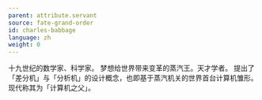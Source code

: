 ```yaml
---
parent: attribute.servant
source: fate-grand-order
id: charles-babbage
language: zh
weight: 0
---
```


十九世纪的数学家、科学家。
梦想给世界带来变革的蒸汽王。天才学者。
提出了「差分机」与「分析机」的设计概念，也即基于蒸汽机关的世界首台计算机雏形。
现代称其为「计算机之父」。
